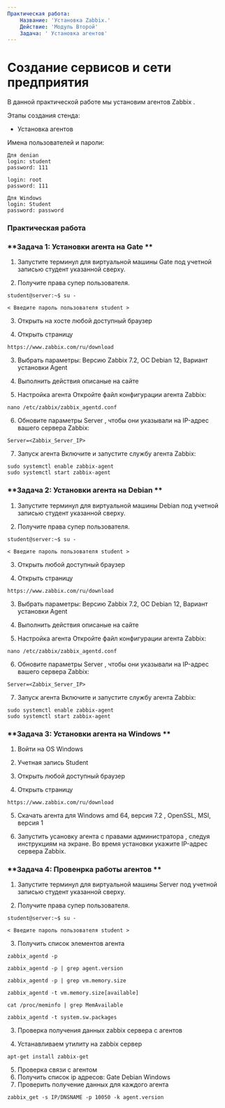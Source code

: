 ```yaml
---
Практическая работа:
    Название: 'Установка Zabbix.'
    Действие: 'Модуль Второй'
    Задача: ' Установка агентов'
---
```

# **Создание сервисов и сети предприятия**

В данной практической работе мы установим агентов Zabbix .

Этапы создания стенда:

- Установка агентов

Имена пользователей и пароли:
```
Для denian
login: student 
password: 111

login: root 
password: 111
```
```
Для Windows
login: Student 
password: password
```
### **Практическая работа**

### **Задача 1: Установки агента на Gate **

1. Запустите терминул для виртуальной машины Gate под учетной записью студент указанной сверху.

2. Получите права супер пользователя.

```
student@server:~$ su -
```
```
< Введите пароль пользователя student >
```


3. Открыть на хосте любой доступный браузер

4. Открыть страницу 

```
https://www.zabbix.com/ru/download
```
3. Выбрать параметры: Версию Zabbix 7.2, ОС Debian 12, Вариант установки Agent

4. Выполнить действия описаные на сайте


5. Настройка агента Откройте файл конфигурации агента Zabbix:
```
nano /etc/zabbix/zabbix_agentd.conf
```
6. Обновите параметры Server , чтобы они указывали на IP-адрес вашего сервера Zabbix:
```
Server=<Zabbix_Server_IP>
```
7. Запуск агента Включите и запустите службу агента Zabbix:
```
sudo systemctl enable zabbix-agent
sudo systemctl start zabbix-agent
```
### **Задача 2: Установки агента на Debian **

1. Запустите терминул для виртуальной машины Debian под учетной записью студент указанной сверху.

2. Получите права супер пользователя.

```
student@server:~$ su -
```
```
< Введите пароль пользователя student >
```


3. Открыть любой доступный браузер

4. Открыть страницу 

```
https://www.zabbix.com/ru/download
```
3. Выбрать параметры: Версию Zabbix 7.2, ОС Debian 12, Вариант установки Agent

4. Выполнить действия описаные на сайте


5. Настройка агента Откройте файл конфигурации агента Zabbix:
```
nano /etc/zabbix/zabbix_agentd.conf
```
6. Обновите параметры Server , чтобы они указывали на IP-адрес вашего сервера Zabbix:
```
Server=<Zabbix_Server_IP>
```
7. Запуск агента Включите и запустите службу агента Zabbix:
```
sudo systemctl enable zabbix-agent
sudo systemctl start zabbix-agent
```
### **Задача 3: Установки агента на Windows **

1. Войти на OS Windows
2. Учетная запись Student
3. Открыть любой доступный браузер

4. Открыть страницу 

```
https://www.zabbix.com/ru/download
```
5. Скачать агента для Windows amd 64, версия 7.2 , OpenSSL, MSI, версия 1

6. Запустить усановку агента с правами администратора , следуя инструкциям на экране. Во время установки укажите IP-адрес сервера Zabbix.

### **Задача 4: Провенрка работы агентов **

1. Запустите терминул для виртуальной машины Server под учетной записью студент указанной сверху.

2. Получите права супер пользователя.

```
student@server:~$ su -
```
```
< Введите пароль пользователя student >
```

3. Получить список элементов агента
```
zabbix_agentd -p
```
```
zabbix_agentd -p | grep agent.version
```
```
zabbix_agentd -p | grep vm.memory.size
```
```
zabbix_agentd -t vm.memory.size[available]
```
```
cat /proc/meminfo | grep MemAvailable
```
```
zabbix_agentd -t system.sw.packages
```

3. Проверка получения данных zabbix сервера с агентов

4. Устанавливаем утилиту на zabbix сервер

```
apt-get install zabbix-get
```
5. Проверка связи с агентом
6. Получить список ip адресов:
Gate
Debian
Windows
7. Проверить получение данных для каждого агента

```
zabbix_get -s IP/DNSNAME -p 10050 -k agent.version

```

